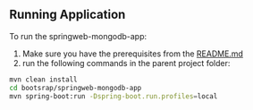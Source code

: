 ## Running Application

To run the springweb-mongodb-app:
1. Make sure you have the prerequisites from the [README.md](/README.md)
2. run the following commands in the parent project folder:

```bash
mvn clean install
cd bootsrap/springweb-mongodb-app
mvn spring-boot:run -Dspring-boot.run.profiles=local
```
